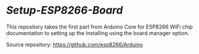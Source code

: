<h1><i> Setup-ESP8266-Board</i></h1>
This repository takes the first part from Arduino Core for ESP8266 WiFi chip documentation to setting up the Installing using the board manager option.

Source repository: https://github.com/esp8266/Arduino
